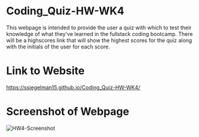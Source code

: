 # Coding_Quiz-HW-WK4

This webpage is intended to provide the user a quiz with which to test their knowledge of what they've learned in the fullstack coding bootcamp. There will be a highscores link that will show the highest scores for the quiz along with the initials of the user for each score.

# Link to Website

https://ssiegelman15.github.io/Coding_Quiz-HW-WK4/

# Screenshot of Webpage

![HW4-Screenshot](https://user-images.githubusercontent.com/70458726/158911131-799d16d1-3ae2-4d60-8549-d040d407f4f6.jpg)
